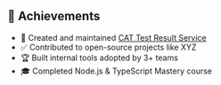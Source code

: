 ## 🚀 Achievements

- 🌟 Created and maintained [CAT Test Result Service](https://github.com/org/repo)
- ✅ Contributed to open-source projects like XYZ
- 🏆 Built internal tools adopted by 3+ teams
- 🎓 Completed Node.js & TypeScript Mastery course
